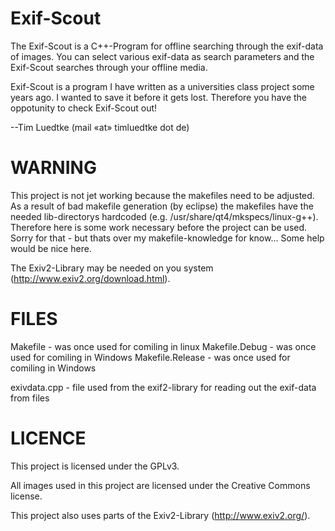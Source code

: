 Exif-Scout
==========

The Exif-Scout is a C++-Program for offline searching through the exif-data of images. You can select various exif-data as search parameters and the Exif-Scout searches through your offline media.

Exif-Scout is a program I have written as a universities class project some years ago. I wanted to save it before it gets lost. Therefore you have the oppotunity to check Exif-Scout out!


--Tim Luedtke (mail «at» timluedtke dot de)



WARNING
=======

This project is not jet working because the makefiles need to be adjusted. As a result of bad makefile generation (by eclipse) the makefiles have the needed lib-directorys hardcoded (e.g. /usr/share/qt4/mkspecs/linux-g++). Therefore here is some work necessary before the project can be used. Sorry for that - but thats over my makefile-knowledge for know... Some help would be nice here.

The Exiv2-Library may be needed on you system (http://www.exiv2.org/download.html).



FILES
=====

Makefile 		- was once used for comiling in linux
Makefile.Debug		- was once used for comiling in Windows
Makefile.Release	- was once used for comiling in Windows

exivdata.cpp		- file used from the exif2-library for reading out the exif-data from files



LICENCE
=======

This project is licensed under the GPLv3. 

All images used in this project are licensed under the Creative Commons license.

This project also uses parts of the Exiv2-Library (http://www.exiv2.org/).
 

